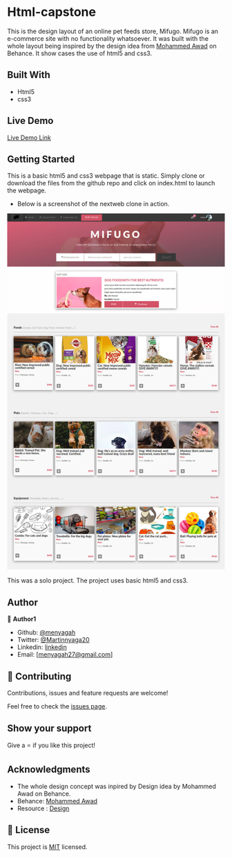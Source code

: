# Html-capstone
This is the design layout of an online pet feeds store, Mifugo. Mifugo is an e-commerce site with no functionality whatsoever. It was built with the whole layout being inspired by the design idea from [Mohammed Awad](https://www.behance.net/gallery/24796463/ZATTIX) on Behance.  It show cases the use of html5 and css3.


## Built With

- Html5
- css3



## Live Demo

[Live Demo Link](https://rawcdn.githack.com/menyagah/Html-capstone/9eaf0da9604e818d4c97d3e05408de17fc19e33d/index.html)


## Getting Started

This is a basic html5 and css3 webpage that is static. Simply clone or download the files from the github repo and click on index.html to launch the webpage.

- Below is a screenshot of the nextweb clone in action.

![screenshot](img/screenshot.jpg)



This was a solo project. The project uses basic html5 and css3. 




## Author

👤 **Author1**

- Github: [@menyagah](https://github.com/menyagah)
- Twitter: [@Martinnyaga20](https://twitter.com/Martinnyaga20)
- Linkedin: [linkedin](https://linkedin.com/linkedinhandle)
- Email: [menyagah27@gmail.com]


## 🤝 Contributing

Contributions, issues and feature requests are welcome!

Feel free to check the [issues page](issues/).

## Show your support

Give a ⭐️ if you like this project!

## Acknowledgments

- The whole design concept was inpired by Design idea by Mohammed Awad on Behance.
- Behance: [Mohammed Awad](https://www.behance.net/M_Awad)
- Resource : [Design](https://www.behance.net/gallery/24796463/ZATTIX)

## 📝 License

This project is [MIT](lic.url) licensed.
